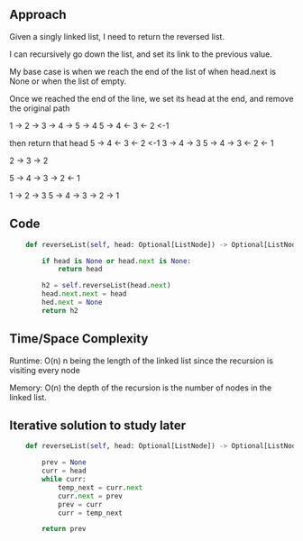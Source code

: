 ## Approach

Given a singly linked list, I need to return the reversed list.

I can recursively go down the list, and set its link to the previous value.

My base case is when we reach the end of the list of when head.next is None or when the list of empty.

Once we reached the end of the line, we set its head at the end, and remove the original path

1 -> 2 -> 3 -> 4 -> 5 -> 4
5 -> 4 <- 3 <- 2 <-1

then return that head
5 -> 4 <- 3 <- 2 <-1
3 -> 4 -> 3
5 -> 4 -> 3 <- 2 <- 1

2 -> 3 -> 2

5 -> 4 -> 3 -> 2 <- 1

1 -> 2 -> 3
5 -> 4 -> 3 -> 2 -> 1

## Code
``` python
    def reverseList(self, head: Optional[ListNode]) -> Optional[ListNode]:

        if head is None or head.next is None:
            return head

        h2 = self.reverseList(head.next)
        head.next.next = head
        hed.next = None
        return h2
```

## Time/Space Complexity

Runtime: O(n) n being the length of the linked list since the recursion is visiting every node

Memory: O(n) the depth of the recursion is the number of nodes in the linked list.


## Iterative solution to study later
``` python
    def reverseList(self, head: Optional[ListNode]) -> Optional[ListNode]:

        prev = None
        curr = head
        while curr:
            temp_next = curr.next
            curr.next = prev
            prev = curr
            curr = temp_next

        return prev
```